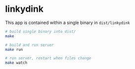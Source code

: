 # linkydink

This app is contained within a single binary in `dist/linkydink`

```bash
# build single binary into dist/
make

# build and run server
make run

# run server, restart when files change
make watch
```